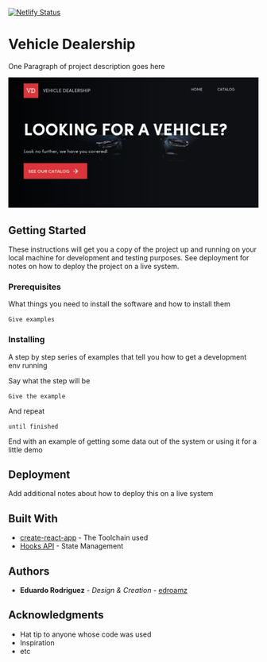 [![Netlify Status](https://api.netlify.com/api/v1/badges/248c30e8-eb88-4b67-a332-b427da25bd1b/deploy-status)](https://app.netlify.com/sites/vehicle-dealership/deploys)

# Vehicle Dealership

One Paragraph of project description goes here

![Vehicle Dealership](./src/assets/images/og.png)

## Getting Started

These instructions will get you a copy of the project up and running on your local machine for development and testing purposes. See deployment for notes on how to deploy the project on a live system.

### Prerequisites

What things you need to install the software and how to install them

```
Give examples
```

### Installing

A step by step series of examples that tell you how to get a development env running

Say what the step will be

```
Give the example
```

And repeat

```
until finished
```

End with an example of getting some data out of the system or using it for a little demo

## Deployment

Add additional notes about how to deploy this on a live system

## Built With

- [create-react-app](https://github.com/facebook/create-react-app) - The Toolchain used
- [Hooks API](https://reactjs.org/docs/hooks-intro.html) - State Management

## Authors

- **Eduardo Rodriguez** - _Design & Creation_ - [edroamz](https://github.com/edroamz)

## Acknowledgments

- Hat tip to anyone whose code was used
- Inspiration
- etc
